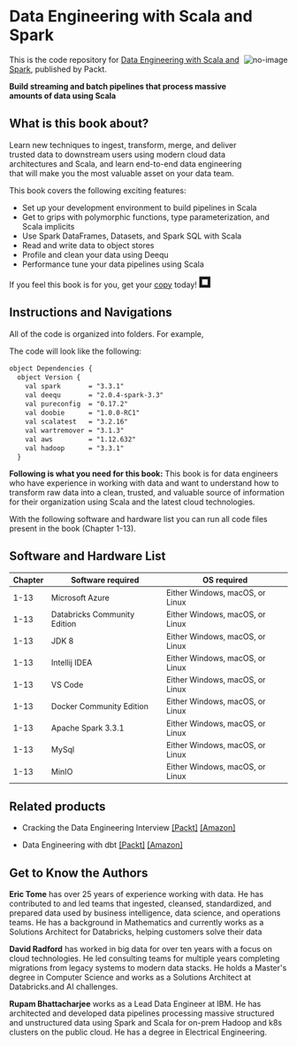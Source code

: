 # Data Engineering with Scala and Spark

<a href="https://www.packtpub.com/product/data-engineering-with-scala-and-spark/9781804612583"><img src="https://content.packt.com/B18992/cover_image_small.jpg" alt="no-image" height="256px" align="right"></a>

This is the code repository for [Data Engineering with Scala and Spark](https://www.packtpub.com/product/data-engineering-with-scala-and-spark/9781804612583), published by Packt.

**Build streaming and batch pipelines that process massive amounts of data using Scala**

## What is this book about?
Learn new techniques to ingest, transform, merge, and deliver trusted data to downstream users using modern cloud data architectures and Scala, and learn end-to-end data engineering that will make you the most valuable asset on your data team.

This book covers the following exciting features:
* Set up your development environment to build pipelines in Scala
* Get to grips with polymorphic functions, type parameterization, and Scala implicits
* Use Spark DataFrames, Datasets, and Spark SQL with Scala
* Read and write data to object stores
* Profile and clean your data using Deequ
* Performance tune your data pipelines using Scala

If you feel this book is for you, get your [copy](https://www.amazon.com/Data-Engineering-Scala-Spark-streaming/dp/1804612588/ref=sr_1_1?crid=2J2YYMLA50V7J&keywords=Data+Engineering+with+Scala+and+Spark&qid=1707115672&sprefix=data+engineering+with+scala+and+spark%2Caps%2C399&sr=8-1) today!
<a href="https://www.packtpub.com/?utm_source=github&utm_medium=banner&utm_campaign=GitHubBanner"><img src="https://raw.githubusercontent.com/PacktPublishing/GitHub/master/GitHub.png" 
alt="https://www.packtpub.com/" border="5" /></a>
## Instructions and Navigations
All of the code is organized into folders. For example,

The code will look like the following:
```
object Dependencies {
  object Version {
    val spark       = "3.3.1"
    val deequ       = "2.0.4-spark-3.3"
    val pureconfig  = "0.17.2"
    val doobie      = "1.0.0-RC1"
    val scalatest   = "3.2.16"
    val wartremover = "3.1.3"
    val aws         = "1.12.632"
    val hadoop      = "3.3.1"
  }
```

**Following is what you need for this book:**
This book is for data engineers who have experience in working with data and want to understand how to transform raw data into a clean, trusted, and valuable source of information for their organization using Scala and the latest cloud technologies.

With the following software and hardware list you can run all code files present in the book (Chapter 1-13).
## Software and Hardware List
| Chapter | Software required | OS required |
| -------- | ------------------------------------ | ----------------------------------- |
| 1-13 | Microsoft Azure | Either Windows, macOS, or Linux  |
| 1-13 | Databricks Community Edition | Either Windows, macOS, or Linux  |
| 1-13 | JDK 8 |  Either Windows, macOS, or Linux  |
| 1-13 | Intellij IDEA | Either Windows, macOS, or Linux  |
| 1-13 | VS Code |  Either Windows, macOS, or Linux  |
| 1-13 | Docker Community Edition |  Either Windows, macOS, or Linux  |
| 1-13 | Apache Spark 3.3.1 | Either Windows, macOS, or Linux  |
| 1-13 | MySql |  Either Windows, macOS, or Linux  |
| 1-13 | MinIO | Either Windows, macOS, or Linux  |


## Related products
* Cracking the Data Engineering Interview [[Packt]](https://www.packtpub.com/product/cracking-the-data-engineering-interview/9781837630776) [[Amazon]](https://www.amazon.com/Cracking-Data-Engineering-Interview-resume-building/dp/1837630771/ref=sr_1_1?crid=3PUUC05LSAGDU&keywords=Cracking+the+Data+Engineering+Interview&qid=1707116597&sprefix=cracking+the+data+engineering+interview%2Caps%2C382&sr=8-1)

* Data Engineering with dbt [[Packt]](https://www.packtpub.com/product/data-engineering-with-dbt/9781803246284) [[Amazon]](https://www.amazon.com/Data-Engineering-dbt-cloud-based-dependable/dp/1803246286/ref=sr_1_1?crid=27GG4L8IXASOS&keywords=Data+Engineering+with+dbt&qid=1707116670&sprefix=data+engineering+with+dbt%2Caps%2C394&sr=8-1)

## Get to Know the Authors
**Eric Tome**
 has over 25 years of experience working with data. He has contributed to and led teams that ingested, cleansed, standardized, and prepared data used by business intelligence, data science, and operations teams. He has a background in Mathematics and currently works as a Solutions Architect for Databricks, helping customers solve their data

**David Radford**
 has worked in big data for over ten years with a focus on cloud technologies. He led consulting teams for multiple years completing migrations from legacy systems to modern data stacks. He holds a Master's degree in Computer Science and works as a Solutions Architect at Databricks.and AI challenges.

**Rupam Bhattacharjee**
 works as a Lead Data Engineer at IBM. He has architected and developed data pipelines processing massive structured and unstructured data using Spark and Scala for on-prem Hadoop and k8s clusters on the public cloud. He has a degree in Electrical Engineering.



